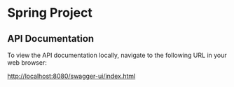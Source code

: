 # Spring Project

## API Documentation

To view the API documentation locally, navigate to the following URL in your web browser:

[http://localhost:8080/swagger-ui/index.html](http://localhost:8080/swagger-ui/index.html)

